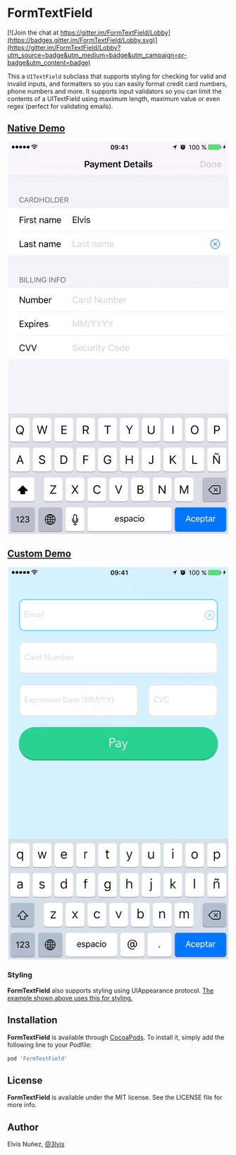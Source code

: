 # FormTextField

[![Join the chat at https://gitter.im/FormTextField/Lobby](https://badges.gitter.im/FormTextField/Lobby.svg)](https://gitter.im/FormTextField/Lobby?utm_source=badge&utm_medium=badge&utm_campaign=pr-badge&utm_content=badge)

This a `UITextField` subclass that supports styling for checking for valid and invalid inputs, and formatters so you can easily format credit card numbers, phone numbers and more. It supports input validators so you can limit the contents of a UITextField using maximum length, maximum value or even regex (perfect for validating emails).

## [Native Demo](https://github.com/3lvis/FormTextField/blob/master/Native/Field.swift#L28-L92)

<p align="center">
  <img src="https://raw.githubusercontent.com/3lvis/FormTextField/master/GitHub/native.gif"/>
</p>

## [Custom Demo](https://github.com/3lvis/FormTextField/blob/master/Custom/Controller.swift#L11-L84)

<p align="center">
  <img src="https://raw.githubusercontent.com/3lvis/FormTextField/master/GitHub/custom.gif"/>
</p>

### Styling

**FormTextField** also supports styling using UIAppearance protocol. [The example shown above uses this for styling.](https://github.com/3lvis/FormTextField/blob/master/Custom/CustomStyle.swift#L7-L39)

## Installation

**FormTextField** is available through [CocoaPods](http://cocoapods.org). To install
it, simply add the following line to your Podfile:

```ruby
pod 'FormTextField'
```

## License

**FormTextField** is available under the MIT license. See the LICENSE file for more info.

## Author

Elvis Nuñez, [@3lvis](https://twitter.com/3lvis)
